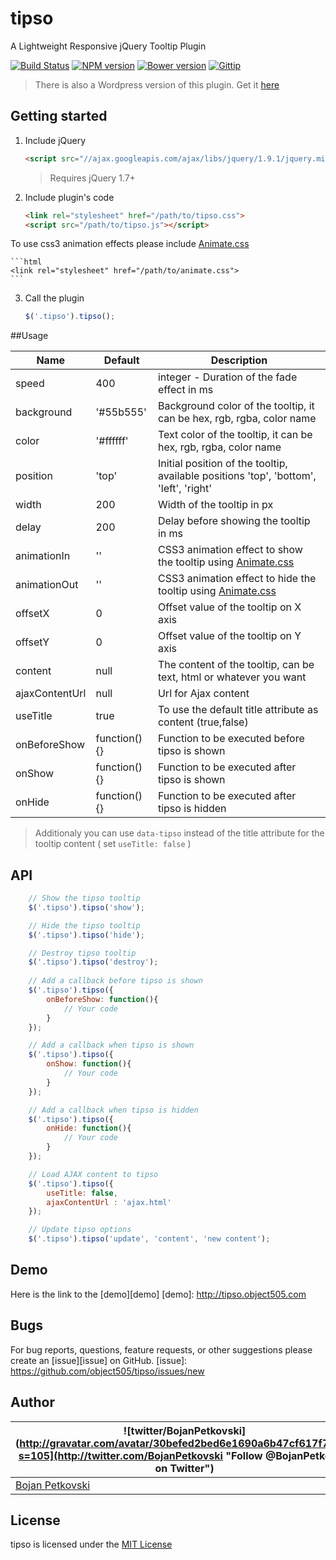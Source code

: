 tipso
=====

A Lightweight Responsive jQuery Tooltip Plugin

[![Build Status](https://travis-ci.org/object505/tipso.svg?branch=master)](https://travis-ci.org/object505/tipso)
[![NPM version](http://img.shields.io/npm/v/tipso.svg?style=flat)](https://www.npmjs.org/package/tipso)
[![Bower version](http://img.shields.io/bower/v/tipso.svg?style=flat)](http://bower.io/search/?q=tipso)
[![Gittip](http://img.shields.io/gratipay/object505.svg?style=flat)](https://gratipay.com/object505/)

>There is also a Wordpress version of this plugin. Get it [here](https://wordpress.org/plugins/tipso/)

## Getting started

1. Include jQuery

	```html
	<script src="//ajax.googleapis.com/ajax/libs/jquery/1.9.1/jquery.min.js"></script>
	```

	>Requires jQuery 1.7+

2. Include plugin's code

	```html
	<link rel="stylesheet" href="/path/to/tipso.css">
	<script src="/path/to/tipso.js"></script>
	```
To use css3 animation effects please include [Animate.css](http://daneden.github.io/animate.css)

	```html
	<link rel="stylesheet" href="/path/to/animate.css">	
	```

3. Call the plugin

	```javascript
	$('.tipso').tipso();
	```

##Usage

| Name           | Default      | Description                                                                                         |
|----------------|--------------|-----------------------------------------------------------------------------------------------------|
| speed          | 400          | integer - Duration of the fade effect in ms                                                         |
| background     | '#55b555'    | Background color of the tooltip, it can be hex, rgb, rgba, color name                               |
| color          | '#ffffff'    | Text color of the tooltip, it can be hex, rgb, rgba, color name                                     |
| position       | 'top'        | Initial position of the tooltip, available positions 'top', 'bottom', 'left', 'right'               |
| width          | 200          | Width of the tooltip in px                                                                          |
| delay          | 200          | Delay before showing the tooltip in ms                                                              |
| animationIn    | ''           | CSS3 animation effect to show the tooltip using [Animate.css](http://daneden.github.io/animate.css) |
| animationOut   | ''           | CSS3 animation effect to hide the tooltip using [Animate.css](http://daneden.github.io/animate.css) |
| offsetX        | 0            | Offset value of the tooltip on X axis                                                               |
| offsetY        | 0            | Offset value of the tooltip on Y axis                                                               |
| content        | null         | The content of the tooltip, can be text, html or whatever you want                                  |
| ajaxContentUrl | null         | Url for Ajax content                                                                                |
| useTitle       | true         | To use the default title attribute as content (true,false)                                          |
| onBeforeShow   | function(){} | Function to be executed before tipso is shown                                                       |
| onShow         | function(){} | Function to be executed after tipso is shown                                                        |
| onHide         | function(){} | Function to be executed after tipso is hidden                                                       |

> Additionaly you can use `data-tipso` instead of the title attribute for the tooltip content ( set `useTitle: false` )

## API

```javascript
	// Show the tipso tooltip
	$('.tipso').tipso('show');

	// Hide the tipso tooltip
	$('.tipso').tipso('hide');

	// Destroy tipso tooltip
	$('.tipso').tipso('destroy');
	
	// Add a callback before tipso is shown
	$('.tipso').tipso({
		onBeforeShow: function(){
			// Your code
		}
	});

	// Add a callback when tipso is shown
	$('.tipso').tipso({
		onShow: function(){
			// Your code
		}
	});

	// Add a callback when tipso is hidden
	$('.tipso').tipso({
		onHide: function(){
			// Your code
		}
	});

	// Load AJAX content to tipso
	$('.tipso').tipso({	
		useTitle: false,
		ajaxContentUrl : 'ajax.html'
	});

	// Update tipso options
	$('.tipso').tipso('update', 'content', 'new content');
```

## Demo
Here is the link to the [demo][demo]
[demo]: http://tipso.object505.com

## Bugs
For bug reports, questions, feature requests, or other suggestions please create an [issue][issue] on GitHub.
[issue]: https://github.com/object505/tipso/issues/new


## Author
| ![twitter/BojanPetkovski](http://gravatar.com/avatar/30befed2bed6e1690a6b47cf617f7927?s=105](http://twitter.com/BojanPetkovski "Follow @BojanPetkovski on Twitter") |
|---|
| [Bojan Petkovski](http://object505.com) |

## License
tipso is licensed under the [MIT License](http://object505.mit-license.org/)
